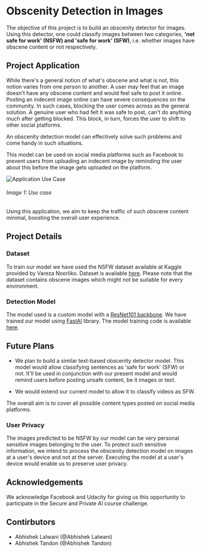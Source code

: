 # Obscenity Detection in Images 

The objective of this project is to build an obscenity detector for images. Using this detector, one could classify images between two categories,  **'not safe for work' (NSFW) and 'safe for work' (SFW)**, i.e. whether images have obscene content or not respectively.

## Project Application

While there's a general notion of what's obscene and what is not, this notion varies from one person to another. A user may feel that an image doesn't have any obscene content and would feel safe to post it online. Posting an indecent image online can have severe consequences on the community. 
In such cases, blocking the user comes across as the general solution. 
A genuine user who had felt it was safe to post, can't do anything much after getting blocked. This block, in turn, forces the user to shift to other social platforms.

An obscenity detection model can effectively solve such problems and come handy in such situations. 

This model can be used on social media platforms such as Facebook to prevent users from uploading an indecent image by reminding the user about this before the image gets uploaded on the platform.

<img src="https://raw.githubusercontent.com/lalwaniabhi/NSFW_Deployment/master/assets/appwork.png?token=AI2XX7HYSKTUVRNU4ILRK225LQK2M" alt="Application Use Case">

###### Image 1: Use case 

Using this application, we aim to keep the traffic of such obscene content minimal, boosting the overall user experience.

## Project Details 

### Dataset 

To train our model we have used the NSFW dataset available at Kaggle provided by Vareza Noorliko. Dataset is available [here](https://www.kaggle.com/drakedtrex/my-nsfw-dataset). Please note that the dataset contains obscene images which might not be suitable for every environment. 

### Detection Model 

The model used is a custom model with a [ResNet101 backbone](https://arxiv.org/abs/1512.03385). We have trained our model using [FastAI](https://www.fast.ai/) library.  The model training code is available [here](https://www.kaggle.com/lalwaniabhishek/nsfw-project?scriptVersionId=19160785).

## Future Plans 

* We plan to build a similar text-based obscenity detector model. This model would allow classifying sentences as 'safe for work' (SFW) or not. It'll be used in conjunction with our present model and would remind users before posting unsafe content, be it images or text. 

* We would extend our current model to allow it to classify videos as SFW. 

The overall aim is to cover all possible content types posted on social media platforms. 

### User Privacy

The images predicted to be NSFW by our model can be very personal sensitive images belonging to the user. To protect such sensitive information, we intend to process the obscenity detection model on images at a user's device and not at the server. Executing the model at a user's device would enable us to preserve user privacy. 

## Acknowledgements 

We acknowledge Facebook and Udacity for giving us this opportunity to participate in the Secure and Private AI course challenge. 

## Contirbutors

* Abhishek Lalwani (@Abhishek Lalwani) 
* Abhishek Tandon (@Abhishek Tandon) 
